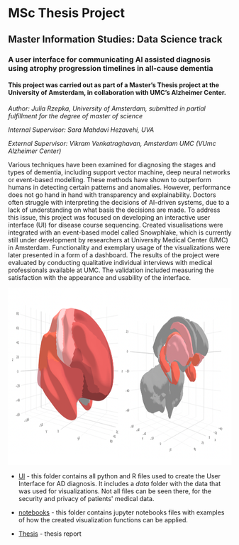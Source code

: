 # MSc Thesis Project

## Master Information Studies: Data Science track

### A user interface for communicating AI assisted diagnosis using atrophy progression timelines in all-cause dementia

#### This project was carried out as part of a Master’s Thesis project at the University of Amsterdam, in collaboration with UMC’s Alzheimer Center.

*Author: Julia Rzepka, University of Amsterdam, submitted in partial fulfillment for the degree of master of science*

*Internal Supervisor: Sara Mahdavi Hezavehi, UVA*

*External Supervisor: Vikram Venkatraghavan, Amsterdam UMC (VUmc Alzheimer Center)*

Various techniques have been examined for diagnosing the stages and types of dementia, including support vector machine, deep neural networks or event-based modelling. These methods have shown to outperform humans in detecting certain patterns and anomalies. However, performance does not go hand in hand with transparency and explainability. Doctors often struggle with interpreting the decisions of AI-driven systems, due to a lack of understanding on what basis the decisions are made. To address this issue, this project was focused on developing an interactive user interface (UI) for disease course sequencing. Created visualisations were integrated with an event-based model called Snowphlake, which is currently still under development by researchers at University Medical Center (UMC) in Amsterdam. Functionality and exemplary usage of the visualizations were later presented in a form of a dashboard. The results of the project were evaluated by conducting qualitative individual interviews with medical professionals available at UMC. The validation included measuring the satisfaction with the appearance and usability of the interface.

<p align="center">
<img src="https://github.com/rzepkka/Master-Thesis-Project/blob/main/title_page.png" width="850" height="400">

- [UI](https://github.com/rzepkka/Master-Thesis-Project/UI) - this folder contains all python and R files used to create the User Interface for AD diagnosis. It  includes a *data* folder with the data that was used for visualizations. Not all files can be seen there, for the security and privacy of patients' medical data.

- [notebooks](https://github.com/rzepkka/Master-Thesis-Project/notebooks) - this folder contains jupyter notebooks files with examples of how the created visualization functions can be applied. 

- [Thesis](https://github.com/rzepkka/Master-Thesis-Project/Master-Thesis.pdf) - thesis report



